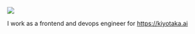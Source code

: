 <div><img src="https://readme-typing-svg.herokuapp.com?color=%23000000&size=30&multiline=true&height=45&lines=Hi%2C+my+name+is+Zach+%E2%9C%A8"></div>

I work as a frontend and devops engineer for https://kiyotaka.ai

